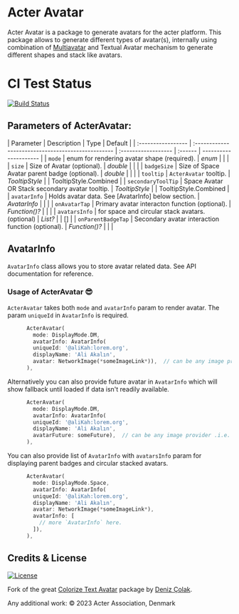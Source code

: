 # Acter Avatar

Acter Avatar is a package to generate avatars for the acter platform. This package allows to generate different types of avatar(s), internally using combination of [Multiavatar](https://pub.dev/packages/multiavatar) and Textual Avatar mechanism to generate different shapes and stack like
avatars.

# CI Test Status

<a href="https://github.com/acterglobal/acter-avatar/actions"><img src="https://github.com/acterglobal/acter-avatar/workflows/acter-avatar-tests/badge.svg" alt="Build Status"></a>

## Parameters of ActerAvatar:

| Parameter          | Description                                        | Type                | Default |
| :----------------- | :------------------------------------------------- | :------------------ | :------ | --------------------- |
| `mode`             | enum for rendering avatar shape (required).        | _enum_              |         |                       |
| `size`             | Size of Avatar (optional).                         | _double_            |         |                       |
| `badgeSize`        | Size of Space Avatar parent badge (optional).      | _double_            |         |                       |
| `tooltip`          | `ActerAvatar` tooltip.                             | _TooltipStyle_      |         | TooltipStyle.Combined |
| `secondaryToolTip` | Space Avatar OR Stack secondary avatar tooltip.    | _TooltipStyle_      |         | TooltipStyle.Combined |
| `avatarInfo`       | Holds avatar data. See [AvatarInfo] below section. | _AvatarInfo_        |         |                       |
| `onAvatarTap`      | Primary avatar interacton function (optional).     | _Function()?_       |         |                       |
| `avatarsInfo`      | for space and circular stack avatars.(optional)    | _List<AvatarInfo>?_ |         | []                    |
| `onParentBadgeTap` | Secondary avatar interaction function (optional).  | _Function()?_       |         |                       |

## AvatarInfo

`AvatarInfo` class allows you to store avatar related data. See API documentation for reference.

### Usage of ActerAvatar 😎

`ActerAvatar` takes both `mode` and `avatarInfo` param to render avatar. The param `uniqueId` in `AvatarInfo` is required.

```dart
      ActerAvatar(
        mode: DisplayMode.DM,
        avatarInfo: AvatarInfo(
        uniqueId: '@aliKah:lorem.org',
        displayName: 'Ali Akalın',
        avatar: NetworkImage(*someImageLink*)),  // can be any image provider .i.e. AssetImage, MemoryImage and NetworkImage etc.
      ),
```

Alternatively you can also provide future avatar in `AvatarInfo` which will show fallback until loaded if data isn't readily available.

```dart
      ActerAvatar(
        mode: DisplayMode.DM,
        avatarInfo: AvatarInfo(
        uniqueId: '@aliKah:lorem.org',
        displayName: 'Ali Akalın',
        avatarFuture: someFuture),  // can be any image provider .i.e. AssetImage, MemoryImage and NetworkImage etc.
      ),
```

You can also provide list of `AvatarInfo` with `avatarsInfo` param for displaying parent badges and circular stacked avatars.

```dart
      ActerAvatar(
        mode: DisplayMode.Space,
        avatarInfo: AvatarInfo(
        uniqueId: '@aliKah:lorem.org',
        displayName: 'Ali Akalın',
        avatar: NetworkImage(*someImageLink*),
        avatarInfo: [
          // more `AvatarInfo` here.
        ]),
      ),
```

## Credits & License

[![License](https://img.shields.io/badge/License-MIT-blue.svg)](/LICENSE)

Fork of the great [Colorize Text Avatar](https://pub.dev/packages/colorize_text_avatar) package by [Deniz Çolak](https://github.com/deniscolak).

Any additional work: © 2023 Acter Association, Denmark
